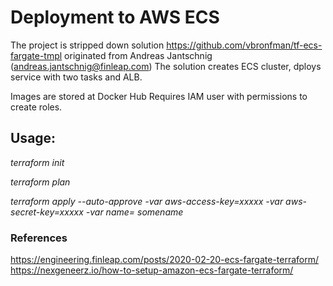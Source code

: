 # Deployment to AWS ECS 

The project is stripped down solution https://github.com/vbronfman/tf-ecs-fargate-tmpl originated from Andreas Jantschnig (andreas.jantschnig@finleap.com) 
The solution creates ECS cluster, dploys service with two tasks and ALB.

Images are stored at Docker Hub
Requires IAM user with permissions to create roles.

## Usage:
_terraform init_

_terraform plan_

_terraform apply --auto-approve -var aws-access-key=xxxxx -var aws-secret-key=xxxxx -var name= somename_


### References
 https://engineering.finleap.com/posts/2020-02-20-ecs-fargate-terraform/ 
 https://nexgeneerz.io/how-to-setup-amazon-ecs-fargate-terraform/ 
